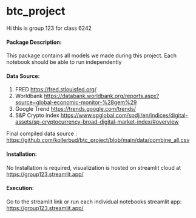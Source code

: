 # btc_project

Hi this is group 123 for class 6242 

#### Package Description:
This package contains all models we made during this project.  Each notebook should be able to run independently

#### Data Source:
1.  FRED https://fred.stlouisfed.org/
2.  Worldbank https://databank.worldbank.org/reports.aspx?source=global-economic-monitor-%28gem%29
3.  Google Trend https://trends.google.com/trends/
4.  S&P Crypto index https://www.spglobal.com/spdji/en/indices/digital-assets/sp-cryptocurrency-broad-digital-market-index/#overview

Final compiled data source : https://github.com/kollerbud/btc_project/blob/main/data/combine_all.csv

#### Installation:
No Installation is required, visualization is hosted on streamlit cloud at\
https://group123.streamlit.app/

#### Execution:
Go to the streamlit link or run each individual notebooks
streamlit app: https://group123.streamlit.app/




